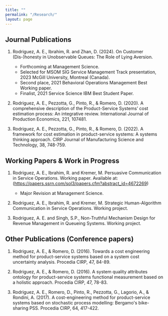 ```yaml
---
title: ""
permalink: "/Research/"
layout: page
---
```


## Journal Publications

1. Rodriguez, A. E., Ibrahim, R. and Zhan, D. (2024). On Customer (Dis-)honesty in Unobservable Queues: The Role of Lying Aversion.
   * Forthcoming at Management Science.
   * Selected for MSOM SIG Service Management Track presentation, 2023 McGill University, Montreal (Canada).
   * Second place, 2021 Behavioral Operations Management Best Working paper.
   * Finalist, 2021 Service Science IBM Best Student Paper.
     
3. Rodriguez, A. E., Pezzotta, G., Pinto, R., & Romero, D. (2020). A comprehensive description of the Product-Service Systems’ cost estimation process: An integrative review. International Journal of Production Economics, 221, 107481. 

4. Rodriguez, A. E., Pezzotta, G., Pinto, R., & Romero, D. (2022). A framework for cost estimation in product-service systems: A systems thinking approach. CIRP Journal of Manufacturing Science and Technology, 38, 748-759. 


## Working Papers & Work in Progress

1. Rodriguez, A. E., Ibrahim, R. and  Kremer, M. Persuasive Communication in Service Operations. Working paper. Available at: (https://papers.ssrn.com/sol3/papers.cfm?abstract_id=4672269)
   * Major Revision at Management Science.

3. Rodriguez, A. E., Ibrahim, R. and Kremer, M. Strategic Human-Algorithm Communication in Service Operations. Working project.

4. Rodriguez, A. E. and Singh, S.P., Non-Truthful Mechanism Design for Revenue Management in Queueing Systems. Working project.

   
## Other Publications (Conference papers)

1. Rodriguez, A. E., & Romero, D. (2016). Towards a cost engineering method for product-service systems based on a system cost uncertainty analysis. Procedia CIRP, 47, 84-89.

2. Rodriguez, A. E., & Romero, D. (2016). A system quality attributes ontology for product-service systems functional measurement based on a holistic approach. Procedia CIRP, 47, 78-83.
   
3. Rodriguez, A. E., Romero, D., Pinto, R., Pezzotta, G., Lagorio, A., & Rondini, A. (2017). A cost-engineering method for product-service systems based on stochastic process modelling: Bergamo's bike-sharing PSS. Procedia CIRP, 64, 417-422.




